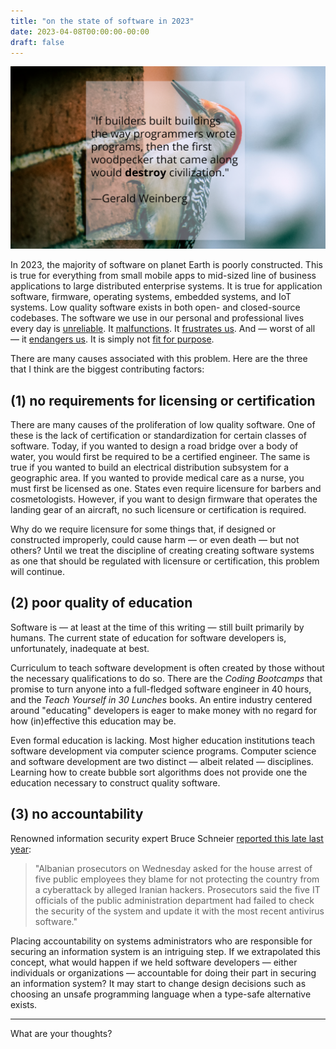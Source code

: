 ```yaml
---
title: "on the state of software in 2023"
date: 2023-04-08T00:00:00-00:00
draft: false
---
```


![woodpecker](images/header2.png)

In 2023, the majority of software on planet Earth is poorly constructed.  This is true for everything from small mobile apps to mid-sized line of business applications to large distributed enterprise systems.  It is true for application software, firmware, operating systems, embedded systems, and IoT systems.  Low quality software exists in both open- and closed-source codebases.  The software we use in our personal and professional lives every day is [unreliable](https://encyclopedia.uia.org/en/problem/unreliability-computer-software).  It [malfunctions](https://www.fox26houston.com/news/bmw-recalling-thousands-of-vehicles-over-software-malfunction).  It [frustrates us](https://www.techradar.com/news/software-frustration-is-costing-workers-millions-of-hours-every-week).  And — worst of all — it [endangers us](https://www.forbes.com/sites/taylorarmerding/2018/11/20/hard-questions-raised-when-a-software-glitch-takes-down-an-airliner/).  It is simply not [fit for purpose](https://csrc.nist.gov/glossary/term/fit_for_purpose).  

There are many causes associated with this problem.  Here are the three that I think are the biggest contributing factors:

## (1) no requirements for licensing or certification
There are many causes of the proliferation of low quality software.  One of these is the lack of certification or standardization for certain classes of software.  Today, if you wanted to design a road bridge over a body of water, you would first be required to be a certified engineer.  The same is true if you wanted to build an electrical distribution subsystem for a geographic area.  If you wanted to provide medical care as a nurse, you must first be licensed as one.  States even require licensure for barbers and cosmetologists.  However, if you want to design firmware that operates the landing gear of an aircraft, no such licensure or certification is required.  

Why do we require licensure for some things that, if designed or constructed improperly, could cause harm — or even death — but not others?  Until we treat the discipline of creating creating software systems as one that should be regulated with licensure or certification, this problem will continue.

## (2) poor quality of education
Software is — at least at the time of this writing — still built primarily by humans.  The current state of education for software developers is, unfortunately, inadequate at best.  

Curriculum to teach software development is often created by those without the necessary qualifications to do so.  There are the *Coding Bootcamps* that promise to turn anyone into a full-fledged software engineer in 40 hours, and the *Teach Yourself <Insert Programming Language Here> in 30 Lunches* books.  An entire industry centered around "educating" developers is eager to make money with no regard for how (in)effective this education may be.

Even formal education is lacking.  Most higher education institutions teach software development via computer science programs.  Computer science and software development are two distinct — albeit related — disciplines.  Learning how to create bubble sort algorithms does not provide one the education necessary to construct quality software.

## (3) no accountability
Renowned information security expert Bruce Schneier [reported this late last year](https://www.schneier.com/blog/archives/2022/12/arresting-it-administrators.html):

>"Albanian prosecutors on Wednesday asked for the house arrest of five public employees they blame for not protecting the country from a cyberattack by alleged Iranian hackers.  Prosecutors said the five IT officials of the public administration department had failed to check the security of the system and update it with the most recent antivirus software."

Placing accountability on systems administrators who are responsible for securing an information system is an intriguing step.  If we extrapolated this concept, what would happen if we held software developers — either individuals or organizations — accountable for doing their part in securing an information system?  It may start to change design decisions such as choosing an unsafe programming language when a type-safe alternative exists.

---

What are your thoughts?